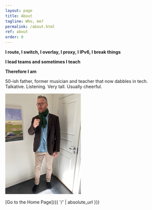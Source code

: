 ```yaml
---
layout: page
title: About
tagline: Who, me?
permalink: /about.html
ref: about
order: 0
---
```


__I route, I switch, I overlay, I proxy, I IPv6, I break things__

__I lead teams and sometimes I teach__

__Therefore I am__

50-ish father, former musician and teacher that now dabbles in tech.
Talkative. Listening. Very tall. Usually cheerful.

![Me](/jag.jpg)

[Go to the Home Page]({{ '/' | absolute_url }})
